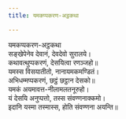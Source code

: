 ```yaml
---
title: यमकप्पकरण-अट्ठकथा

---
```

यमकप्पकरण-अट्ठकथा  
सङ्खेपेनेव देवानं, देवदेवो सुरालये।  
कथावत्थुप्पकरणं, देसयित्वा रणञ्जहो॥  
यमस्स विसयातीतो, नानायमकमण्डितं।  
अभिधम्मप्पकरणं, छट्ठं छट्ठान देसको॥  
यमकं अयमावत्त-नीलामलतनूरुहो।  
यं देसयि अनुप्पत्तो, तस्स संवण्णनाक्कमो।  
इदानि यस्मा तस्मास्स, होति संवण्णना अयन्ति॥  